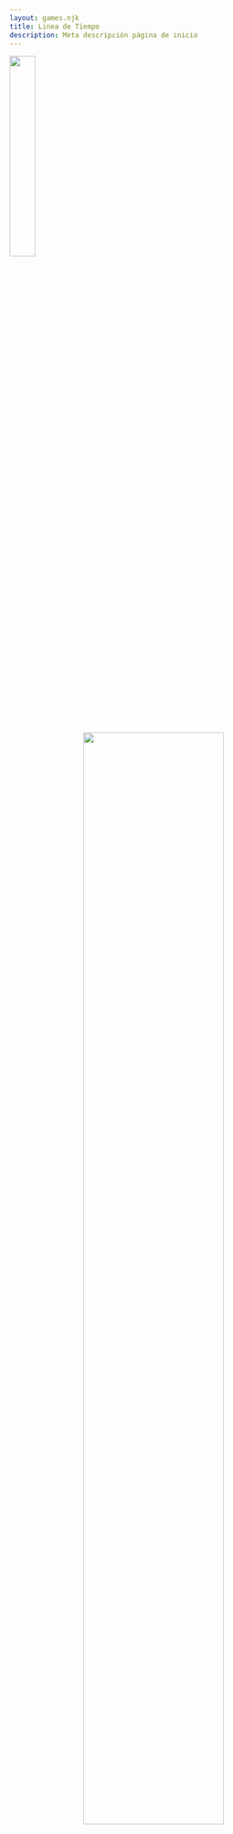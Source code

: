 ```yaml
---
layout: games.njk
title: Linea de Tiempo 
description: Meta descripción página de inicio
---
```

</p>
<img width="30%" src="/img/MM.png">
</p>

<center>
  <section class="row container-lg">
    <article class="col-12 col-md-6">
      <center><img width="70%" src="/img/Link_M.webp" alt=""></center>
    </article>
    <article class="col-12 col-md-6">
      <p class= text-start>The Legend of Zelda: Majora's Mask es la sexta entrega principal de la serie The Legend of Zelda, lanzada por primera vez en la Nintendo 64 en 2000. Único entre la serie The Legend of Zelda, el juego incluye un sistema de tiempo que abarca tres días, y este ciclo debe reiniciarse periódicamente para progresar en el juego. Majora's Mask es la secuela directa del primer juego de Zelda en 3D de la franquicia, Ocarina of Time, y utiliza el mismo motor, así como muchos recursos gráficos. Muchas de las convenciones pioneras en Ocarina of Time están presentes en Majora's Mask, incluyendo personajes, enemigos e ítems. Majora's Mask es uno de los pocos juegos de Zelda en los que Ganon no juega ningún papel en absoluto. La Princesa Zelda tampoco juega un papel importante en este juego; solo se la ve una vez en una escena de flashback de Ocarina of Time. Durante un Nintendo Direct el 5 de noviembre de 2014, se anunció un remake del juego para Nintendo 3DS, titulado Majora's Mask 3D. El remake fue lanzado en febrero de 2015.</p>
    </article>
    <article class="col-12">
      <h2>Historia</h2>
    </article>
    <article class="col-12">
      <p class="text-center">Majora's Mask comienza con una escena en la que Link deja la tierra de Hyrule en una "búsqueda personal", buscando a su amiga hada, Navi, algunos meses después de los eventos de Ocarina of Time. Su viaje es interrumpido por el Skull Kid, un duende poseído por un gran mal contenido en la mágica Majora's Mask, que lleva puesta después de haberla robado a otro viajero con la ayuda de dos hadas: Tatl y Tael. Derriban a Link de su caballo, Epona, dejándolo inconsciente. El Skull Kid lo revisa en busca de objetos y encuentra la Ocarina del Tiempo. Cuando Link despierta, el Skull Kid se va en Epona con la Ocarina y lleva a Link en una persecución.</p>
    </article>
    <article class="col-12 col-md-6">
      <p class="text-end">Cuando Link alcanza al Skull Kid, este le dice a Link que "se deshizo" de Epona, y usa la magia oscura de la Majora's Mask para transformar a Link en un Deku Scrub. Luego, deja a Link con Tael, mientras Tatl continúa molestando a Link; sin embargo, el retraso de Tatl hace que se separe de su hermano y el Skull Kid. Ella insiste en que Link la lleve consigo, para que puedan trabajar juntos para encontrar al Skull Kid y a Tael. Con habilidades Deku limitadas, Link sigue el camino del Skull Kid y se encuentra dentro de la Torre del Reloj de Ciudad Reloj, donde conoce al Vendedor de Máscaras Felices. El Vendedor de Máscaras Felices revela que el Skull Kid le robó la Majora's Mask y que puede devolver a Link a la normalidad si encuentra la Ocarina del Tiempo y la Majora's Mask. También advierte a Link que debe irse en 72 horas (tres días), por lo que Link debe recuperar los objetos antes de entonces. Link luego parte en su forma Deku encontrándose en el mundo paralelo de Hyrule llamado Termina. Link no puede hacer mucho alrededor de Ciudad Reloj, pero con la ayuda de la Gran Hada y el Profesor Shikashi, logra encontrar al Skull Kid merodeando por la parte superior de la Torre del Reloj. Link también escucha rumores sobre la Luna, que tiene una cara sombría y ominosa, acercándose constantemente a la ciudad mientras el Skull Kid la atrae hacia abajo. Para la medianoche del último día antes de la partida del Vendedor de Máscaras, Link logra llegar a la cima de la Torre del Reloj para enfrentarse al Skull Kid. Al llegar, Tatl se reúne con Tael y le pide al Skull Kid que devuelva la Majora's Mask. El Skull Kid ignora a Tatl, pero Tael entrega una advertencia enigmática para encontrar cuatro seres del pantano, la montaña, el océano y el cañón.</p>
    </article>
    <article class="col-12 col-md-6">
      <center><img width="75%" src="/img/Deku.png" alt=""></center>
    </article>
    <article class="col-12">
      <p>El Skull Kid, en respuesta al estallido de Tael, golpea a la hada a un lado. Luego se ríe de cómo incluso si "ellos" vinieran, no podrían detenerlo. Luego señala a Link y a Tatl hacia la Luna y los desafía a detenerla de caer. Con un grito sobrenatural, comienza a hacer bajar la Luna hacia Termina más rápido. Link dispara una Burbuja Mágica, una habilidad aprendida de la Gran Hada, al Skull Kid, haciéndolo soltar la Ocarina del Tiempo. Al recogerla, los recuerdos de la partida de Link de Hyrule vuelven a él. Recuerda a la Princesa Zelda, días después del final de Ocarina of Time, despidiéndolo y diciéndole que la Diosa del Tiempo lo está vigilando. Después de que Tatl lo saque de su trance, Link toca la "Canción del Tiempo" y es inmediatamente devuelto en el tiempo a la mañana en que entró por primera vez en Ciudad Reloj, 72 horas antes </p>
    </article>
    <article class="col-12 col-md-6">
      <center><img width="55%" src="/img/MM.webp" alt=""></center>
    </article>
    <article class="col-12 col-md-6">
      <p>Link regresa al Vendedor de Máscaras Felices, quien le enseña la "Canción de la Curación". Al tocar esta canción con la Ocarina del Tiempo, Link vuelve a la normalidad, con los únicos vestigios de su tiempo como Deku siendo una Máscara, que puede usar para convertirse en Deku Link nuevamente a voluntad. Después de ayudar a Link, el Vendedor de Máscaras pide que Link cumpla su parte del trato y devuelva la Máscara que el Skull Kid robó. Al enterarse de que Link no pudo recuperar la Máscara, el Vendedor se enfurece, regañando a Link e informándole salvajemente que la Máscara, conocida como Majora's Mask, es un artefacto antiguo que posee un poder apocalíptico. Una vez más, solicita que Link recupere la Máscara, afirmando que cree que Link puede hacerlo.</p>
    </article>
    <article class="col-12">
      <h2>Linea de Tiempo</h2>
    </article>
    <article class="col-12">
      <p class="text-center">Los sucesos de Majora's Mask tienen lugar unos meses después de los de Ocarina of Time y, según Hyrule Historia, se consideran el punto de partida de lo que se llama la "Línea Temporal Infantil", que luego continúa con Twilight Princess y luego Four Swords Adventures siglos más tarde. Las conexiones dentro del juego entre este y Ocarina of Time son relativamente escasas, debido al entorno y la historia diferentes, e incluyen personajes recurrentes como el Vendedor de Máscaras y Kaepora Gaebora, así como algunas de las canciones que son recordadas ("Canción del Tiempo", "Canción de Epona" y la "Canción de las Tormentas"), en lugar de ser aprendidas por primera vez.</p>
    </article>
  </section>
</center>